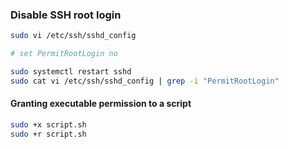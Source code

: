 ### Disable SSH root login
```bash
sudo vi /etc/ssh/sshd_config

# set PermitRootLogin no

sudo systemctl restart sshd
sudo cat vi /etc/ssh/sshd_config | grep -i "PermitRootLogin"
```

#### Granting executable permission to a script
```bash
sudo +x script.sh
sudo +r script.sh
```
